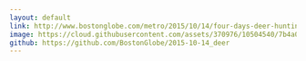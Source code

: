 ```yaml
---
layout: default
link: http://www.bostonglobe.com/metro/2015/10/14/four-days-deer-hunting-approved-blue-hills-state-reservation/J8jlGWnJw0jQFP7NDoE8VL/story.html
image: https://cloud.githubusercontent.com/assets/370976/10504540/7b4a05ca-72cf-11e5-8136-9cb83ec802cb.jpg
github: https://github.com/BostonGlobe/2015-10-14_deer
---
```


